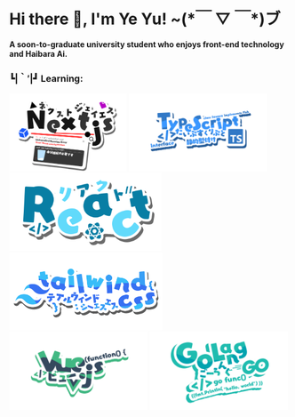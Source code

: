 # Hi there 👋, I'm Ye Yu! ~(\*￣ ▽ ￣\*)ブ

**A soon-to-graduate university student who enjoys front-end technology and Haibara Ai.**

### ┗|｀′|┛ Learning:

<p>
  <img src="./img/Next.js.png" height="140px" />
  <img src="./img/TypeScript.png" height="140px" />
  <img src="./img/React.png" height="140" />
  <img src="./img/Tailwindcss6.png" height="140px" />
  <img src="./img/Vue.png" height="140px" />
  <img src="./img/Golang.png" height="140px" />
</p>
